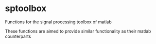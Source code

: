 # sptoolbox
Functions for the signal processing toolbox of matlab

These functions are aimed to provide similar functionality as their matlab counterparts


